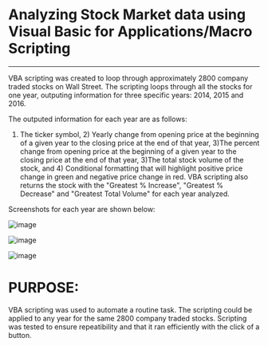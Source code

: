 # Analyzing Stock Market data using Visual Basic for Applications/Macro Scripting
_______________________________________________________________________________________________________________
 
VBA scripting was created to loop through approximately 2800 company traded stocks on Wall Street. The scripting loops through all the stocks for one year, outputing information for three specific years: 2014, 2015 and 2016. 

The outputed information for each year are as follows:

1) The ticker symbol, 2) Yearly change from opening price at the beginning of a given year to the closing price at the end of that year, 3)The percent change from opening price at the beginning of a given year to the closing price at the end of that year, 3)The total stock volume of the stock, and 4) Conditional formatting that will highlight positive price change in green and negative price change in red. VBA scripting also returns the stock with the "Greatest % Increase", "Greatest % Decrease" and "Greatest Total Volume" for each year analyzed. 

Screenshots for each year are shown below:

![image](https://user-images.githubusercontent.com/67766966/120905629-00830280-c619-11eb-8613-996c0c895348.png)

![image](https://user-images.githubusercontent.com/67766966/120905646-155f9600-c619-11eb-9832-14fb38cd5da9.png)

![image](https://user-images.githubusercontent.com/67766966/120905656-27d9cf80-c619-11eb-9f27-94c159d93d26.png)


 # PURPOSE:

VBA scripting was used to automate a routine task. The scripting could be applied to any year for the same 2800 company traded stocks. Scripting was tested to ensure repeatibility and that it ran efficiently with the click of a button.
 
